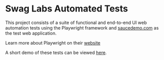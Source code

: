 # Swag Labs Automated Tests

This project consists of a suite of functional and end-to-end UI web automation tests using the Playwright framework and [saucedemo.com](https://www.saucedemo.com) as the test web application. 

Learn more about Playwright on their [website](https://playwright.dev/)

A short demo of these tests can be viewed [here](https://youtu.be/gJvFYZlOESA).